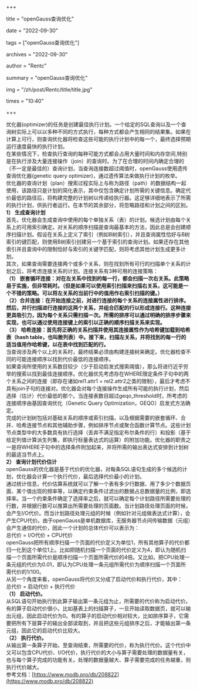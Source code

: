 +++

title = "openGauss查询优化"

date = "2022-09-30"

tags = ["openGauss查询优化"]

archives = "2022-09-30"

author = "Rentc"

summary = "openGauss查询优化"

img = "/zh/post/Rentc/title/title.jpg"

times = "10:40"

+++

优化器(optimizer)的任务是创建最佳执行计划。一个给定的SQL查询以及一个查询树实际上可以以多种不同的方式执行，每种方式都会产生相同的结果集。如果在计算上可行，则查询优化器将检查这些可能的执行计划中的每一个，最终选择预期运行速度最快的执行计划。<br />在某些情况下，检查执行查询的每种可能方式都会占用大量时间和内存空间,特别是在执行涉及大量连接操作（join）的查询时。为了在合理的时间内确定合理的（不一定是最佳的）查询计划，当查询连接数超过阈值时，openGauss使用遗传查询优化器(genetic query optimizer)，通过遗传算法来做执行计划的枚举。<br />优化器的查询计划（plan）搜索过程实际上与称为路径（path）的数据结构一起使用，该路径只是计划的简化表示，其中仅包含确定计划所需的关键信息。确定代价最低的路径后，将构建完整的计划树以传递给执行器。这足够详细地表示了所需的执行计划，供执行者运行。在本节的其余部分，将忽略路径和计划之间的区别。<br />**1） 生成查询计划**<br />首先，优化器会生成查询中使用的每个单独关系（表）的计划。候选计划由每个关系上的可用索引确定。对关系的顺序扫描是查询最基本的方法，因此总是会创建顺序扫描计划。假设在关系上定义了索引（例如B树索引），并且查询属性恰好与B树索引的键匹配，则使用B树索引创建另一个基于索引的查询计划。如果还存在其他索引并且查询中的限制恰好与索引的关键字匹配，则将考虑其他计划生成更多计划。<br />其次，如果查询需要连接两个或多个关系，则在找到所有可行的扫描单个关系的计划之后，将考虑连接关系的计划。连接关系有3种可用的连接策略：<br />**（1） 嵌套循环连接：对在左关系中找到的每一行，都会扫描一次右关系。此策略易于实施，但非常耗时。（但是如果可以使用索引扫描来扫描右关系，这可能是一个不错的策略。可以将左关系的当前行中的值用作右索引扫描的键。）**<br />**（2）合并连接：在开始连接之前，对进行连接的每个关系的连接属性进行排序。然后，并行扫描进行连接的这两个关系，并组合匹配的行以形成连接行。这种连接更具吸引力，因为每个关系只需扫描一次。所需的排序可以通过明确的排序步骤来实现，也可以通过使用连接键上的索引以正确的顺序扫描关系来实现。**<br />**（3） 哈希连接：首先将正确的关系扫描并使用其连接属性作为哈希键加载到哈希表（hash table，也叫散列表）中。接下来，扫描左关系，并将找到的每一行的适当值用作哈希键，以在表中找到匹配的行。**<br />当查询涉及两个以上的关系时，最终结果必须由构建连接树来确定。优化器检查不同的可能连接顺序以找到代价最低的连接顺序。<br />如果查询所使用的关系数目较少（少于启动启发式搜索阈值），那么将进行近乎穷举的搜索以找到最佳连接顺序。优化器优先考虑存在WHERE限定条件子句中的两个关系之间的连接（即存在诸如rel1.attr1 = rel2.attr2之类的限制），最后才考虑不具有join子句的连接对。优化器会对每个连接操作生成所有可能的执行计划，然后选择（估计）代价最低的那个。当连接表数目超过geqo_threshold时，所考虑的连接顺序由基因查询优化（Genetic Query Optimization，GEQO）启发式方法确定。<br />完成的计划树包括对基础关系的顺序或索引扫描，以及根据需要的嵌套循环、合并、哈希连接节点和其他辅助步骤，例如排序节点或聚合函数计算节点。这些计划节点类型中的大多数具有执行选择（丢弃不满足指定布尔条件的行）和投影（基于给定列值计算派生列集，即执行标量表达式的运算）的附加功能。优化器的职责之一是将WHERE子句中的选择条件附加起来，并将所需的输出表达式安排到计划树的最适当节点上。<br />**2） 查询计划代价估计**<br />openGauss的优化器是基于代价的优化器，对每条SQL语句生成的多个候选的计划，优化器会计算一个执行代价，最后选择代价最小的计划。<br />通过统计信息，代价估算系统就可以了解一个表有多少行数据、用了多少个数据页面、某个值出现的频率等，以确定约束条件过滤出的数据占总数据量的比例，即选择率。当一个约束条件确定了选择率之后，就可以确定每个计划路径所需要处理的行数，并根据行数可以推算出所需要处理的页面数。当计划路径处理页面的时候，会产生I/O代价。而当计划路径处理元组的时候（例如针对元组做表达式计算），会产生CPU代价。由于openGauss是单机数据库，无服务器节点间传输数据（元组）会产生通信的代价，因此一个计划的总体代价可以表示为：<br />总代价 = I/O代价 + CPU代价<br />openGauss把所有顺序扫描一个页面的代价定义为单位1，所有其他算子的代价都归一化到这个单位1上。比如把随机扫描一个页面的代价定义为4，即认为随机扫描一个页面所需代价是顺序扫描一个页面所需代价的4倍。又比如，把CPU处理一条元组的代价为0.01，即认为CPU处理一条元组所需代价为顺序扫描一个页面所需代价的1/100。<br />从另一个角度来看，openGauss将代价又分成了启动代价和执行代价，其中：<br />总代价 = 启动代价 + 执行代价<br />**（1） 启动代价。**<br />从SQL语句开始执行到此算子输出第一条元组为止，所需要的代价称为启动代价。有的算子启动代价很小，比如基表上的扫描算子，一旦开始读取数据页，就可以输出元组，因此启动代价为0。有的算子的启动代价相对较大，比如排序算子，它需要把所有下层算子的输出全部读取到，并且把这些元组排序之后，才能输出第一条元组，因此它的启动代价比较大。<br />**（2） 执行代价。**<br />从输出第一条算子开始，至查询结束，所需要的代价，称为执行代价。这个代价中又可以包含CPU代价、I/O代价，执行代价的大小与算子需要处理的数据量有关，也与每个算子完成的功能有关。处理的数据量越大、算子需要完成的任务越重，则执行代价越大。<br />参考文档：[https://www.modb.pro/db/208822](https://www.modb.pro/db/208822)
